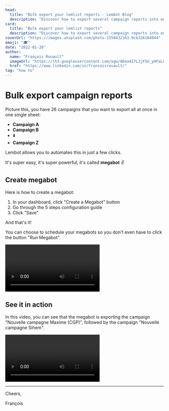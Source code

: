 ```yaml
---
head:
  title: "Bulk export your lemlist reports - Lembot Blog"
  description: "Discover how to export several campaign reports into one sheet. All your reports, one below the other with automatic and smart columns matching."
card:
  title: "Bulk export your lemlist reports"
  description: "Discover how to export several campaign reports into one sheet. All your reports, one below the other with automatic and smart columns matching."
coverUrl: "https://images.unsplash.com/photo-1550432163-9cb326104944"
emoji: "🎓"
date: "2022-01-20"
author:
  name: "François Rouault"
  imageUrl: "https://lh3.googleusercontent.com/ogw/ADea4I7LJjF5U_yHFaLQIoNCysLkiEHPLHnWKxj0i1SadVY=s32-c-mo"
  href: "https://www.linkedin.com/in/francoisrouault/"
tag: "how to"
---
```


# Bulk export campaign reports

Picture this, you have 26 campaigns that you want to export all at once in one single sheet:

- **Campaign A**
- **Campaign B**
- ⬇️
- **Campaign Z**

Lembot allows you to automates this in just a few clicks.

It's super easy, it's super powerful, it's called **megabot** ✌️

## Create megabot

Here is how to create a megabot:

1. In your dashboard, click "Create a Megabot" button
2. Go through the 5 steps configuration guide
3. Click "Save"

And that's it!

You can choose to schedule your megabots so you don't even have to click the button "Run Megabot".

![how to create a megabot](https://user-images.githubusercontent.com/2499356/151677870-bdcc60a0-c37c-4780-99e2-ff0012b789a0.mp4)

## See it in action

In this video, you can see that the megabot is exporting the campaign "Nouvelle campagne Maxime (CGP)", followed by the campaign "Nouvelle campagne Sihem".

![demo megabot in action](https://user-images.githubusercontent.com/2499356/151619169-61db8931-d5f9-4808-8a52-28b4e7644629.mp4)

---

Cheers,

François

